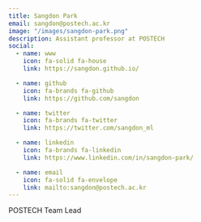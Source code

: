 ```yaml
---
title: Sangdon Park
email: sangdon@postech.ac.kr
image: "/images/sangdon-park.png"
description: Assistant professor at POSTECH
social:
  - name: www
    icon: fa-solid fa-house
    link: https://sangdon.github.io/

  - name: github
    icon: fa-brands fa-github
    link: https://github.com/sangdon

  - name: twitter
    icon: fa-brands fa-twitter
    link: https://twitter.com/sangdon_ml

  - name: linkedin
    icon: fa-brands fa-linkedin
    link: https://www.linkedin.com/in/sangdon-park/

  - name: email
    icon: fa-solid fa-envelope
    link: mailto:sangdon@postech.ac.kr
---
```


POSTECH Team Lead
